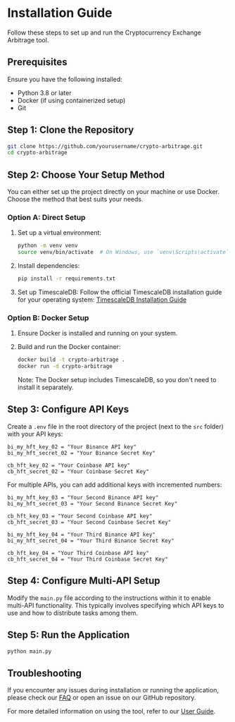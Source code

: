 # Installation Guide

Follow these steps to set up and run the Cryptocurrency Exchange Arbitrage tool.

## Prerequisites

Ensure you have the following installed:
- Python 3.8 or later
- Docker (if using containerized setup)
- Git

## Step 1: Clone the Repository

```bash
git clone https://github.com/yourusername/crypto-arbitrage.git
cd crypto-arbitrage
```

## Step 2: Choose Your Setup Method

You can either set up the project directly on your machine or use Docker. Choose the method that best suits your needs.

### Option A: Direct Setup

1. Set up a virtual environment:
   ```bash
   python -m venv venv
   source venv/bin/activate  # On Windows, use `venv\Scripts\activate`
   ```

2. Install dependencies:
   ```bash
   pip install -r requirements.txt
   ```

3. Set up TimescaleDB:
   Follow the official TimescaleDB installation guide for your operating system:
   [TimescaleDB Installation Guide](https://docs.timescale.com/latest/getting-started/installation)

### Option B: Docker Setup

1. Ensure Docker is installed and running on your system.

2. Build and run the Docker container:
   ```bash
   docker build -t crypto-arbitrage .
   docker run -d crypto-arbitrage
   ```

   Note: The Docker setup includes TimescaleDB, so you don't need to install it separately.

## Step 3: Configure API Keys

Create a `.env` file in the root directory of the project (next to the `src` folder) with your API keys:

```
bi_my_hft_key_02 = "Your Binance API key"
bi_my_hft_secret_02 = "Your Binance Secret Key"

cb_hft_key_02 = "Your Coinbase API key"
cb_hft_secret_02 = "Your Coinbase Secret Key"
```

For multiple APIs, you can add additional keys with incremented numbers:

```
bi_my_hft_key_03 = "Your Second Binance API key"
bi_my_hft_secret_03 = "Your Second Binance Secret Key"

cb_hft_key_03 = "Your Second Coinbase API key"
cb_hft_secret_03 = "Your Second Coinbase Secret Key"

bi_my_hft_key_04 = "Your Third Binance API key"
bi_my_hft_secret_04 = "Your Third Binance Secret Key"

cb_hft_key_04 = "Your Third Coinbase API key"
cb_hft_secret_04 = "Your Third Coinbase Secret Key"
```

## Step 4: Configure Multi-API Setup

Modify the `main.py` file according to the instructions within it to enable multi-API functionality. This typically involves specifying which API keys to use and how to distribute tasks among them.

## Step 5: Run the Application

```bash
python main.py
```

## Troubleshooting

If you encounter any issues during installation or running the application, please check our [FAQ](faq.md) or open an issue on our GitHub repository.

For more detailed information on using the tool, refer to our [User Guide](user_guide.md).
